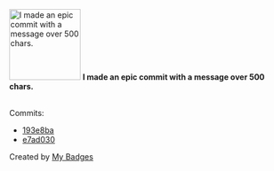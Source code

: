 <img src="https://my-badges.github.io/my-badges/epic-commit.png" alt="I made an epic commit with a message over 500 chars." title="I made an epic commit with a message over 500 chars." width="128">
<strong>I made an epic commit with a message over 500 chars.</strong>
<br><br>

Commits:

- <a href="https://github.com/ksysoev/deriv-api-bff/commit/193e8baa08a25ca79f1c9bc07ca5711141815851">193e8ba</a>
- <a href="https://github.com/ksysoev/deriv-api-bff/commit/e7ad03034324f9b8859a613e5d8fd7c4fbd2d395">e7ad030</a>


Created by <a href="https://github.com/my-badges/my-badges">My Badges</a>